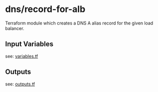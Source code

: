 # dns/record-for-alb 

Terraform module which creates a DNS A alias record for the given load balancer.

## Input Variables

see: [variables.tf](variables.tf)

## Outputs

see: [outputs.tf](outputs.tf)
